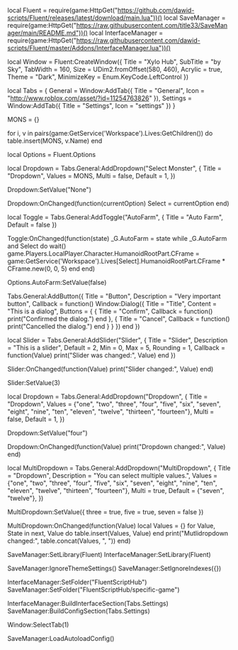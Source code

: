 local Fluent = require(game:HttpGet("https://github.com/dawid-scripts/Fluent/releases/latest/download/main.lua"))()
local SaveManager = require(game:HttpGet("https://raw.githubusercontent.com/title33/SaveManager/main/README.md"))()
local InterfaceManager = require(game:HttpGet("https://raw.githubusercontent.com/dawid-scripts/Fluent/master/Addons/InterfaceManager.lua"))()

local Window = Fluent:CreateWindow({
    Title = "Xylo Hub",
    SubTitle = "by Sky",
    TabWidth = 160,
    Size = UDim2.fromOffset(580, 460),
    Acrylic = true,
    Theme = "Dark",
    MinimizeKey = Enum.KeyCode.LeftControl
})

local Tabs = {
    General = Window:AddTab({ Title = "General", Icon = "http://www.roblox.com/asset/?id=11254763826" }),
    Settings = Window:AddTab({ Title = "Settings", Icon = "settings" })
}

MONS = {}

for i, v in pairs(game:GetService('Workspace').Lives:GetChildren()) do
    table.insert(MONS, v.Name)
end

local Options = Fluent.Options

local Dropdown = Tabs.General:AddDropdown("Select Monster", {
    Title = "Dropdown",
    Values = MONS,
    Multi = false,
    Default = 1,
})

Dropdown:SetValue("None")

Dropdown:OnChanged(function(currentOption)
    Select = currentOption
end)

local Toggle = Tabs.General:AddToggle("AutoFarm", { Title = "Auto Farm", Default = false })

Toggle:OnChanged(function(state)
    _G.AutoFarm = state
    while _G.AutoFarm and Select do
        wait()
        game.Players.LocalPlayer.Character.HumanoidRootPart.CFrame = game:GetService('Workspace').Lives[Select].HumanoidRootPart.CFrame * CFrame.new(0, 0, 5)
    end
end)

Options.AutoFarm:SetValue(false)

Tabs.General:AddButton({
    Title = "Button",
    Description = "Very important button",
    Callback = function()
        Window:Dialog({
            Title = "Title",
            Content = "This is a dialog",
            Buttons = {
                {
                    Title = "Confirm",
                    Callback = function()
                        print("Confirmed the dialog.")
                    end
                },
                {
                    Title = "Cancel",
                    Callback = function()
                        print("Cancelled the dialog.")
                    end
                }
            }
        })
    end
})

local Slider = Tabs.General:AddSlider("Slider", {
    Title = "Slider",
    Description = "This is a slider",
    Default = 2,
    Min = 0,
    Max = 5,
    Rounding = 1,
    Callback = function(Value)
        print("Slider was changed:", Value)
    end
})

Slider:OnChanged(function(Value)
    print("Slider changed:", Value)
end)

Slider:SetValue(3)

local Dropdown = Tabs.General:AddDropdown("Dropdown", {
    Title = "Dropdown",
    Values = {"one", "two", "three", "four", "five", "six", "seven", "eight", "nine", "ten", "eleven", "twelve", "thirteen", "fourteen"},
    Multi = false,
    Default = 1,
})

Dropdown:SetValue("four")

Dropdown:OnChanged(function(Value)
    print("Dropdown changed:", Value)
end)

local MultiDropdown = Tabs.General:AddDropdown("MultiDropdown", {
    Title = "Dropdown",
    Description = "You can select multiple values.",
    Values = {"one", "two", "three", "four", "five", "six", "seven", "eight", "nine", "ten", "eleven", "twelve", "thirteen", "fourteen"},
    Multi = true,
    Default = {"seven", "twelve"},
})

MultiDropdown:SetValue({
    three = true,
    five = true,
    seven = false
})

MultiDropdown:OnChanged(function(Value)
    local Values = {}
    for Value, State in next, Value do
        table.insert(Values, Value)
    end
    print("Mutlidropdown changed:", table.concat(Values, ", "))
end)

SaveManager:SetLibrary(Fluent)
InterfaceManager:SetLibrary(Fluent)

SaveManager:IgnoreThemeSettings()
SaveManager:SetIgnoreIndexes({})

InterfaceManager:SetFolder("FluentScriptHub")
SaveManager:SetFolder("FluentScriptHub/specific-game")

InterfaceManager:BuildInterfaceSection(Tabs.Settings)
SaveManager:BuildConfigSection(Tabs.Settings)

Window:SelectTab(1)

SaveManager:LoadAutoloadConfig()
